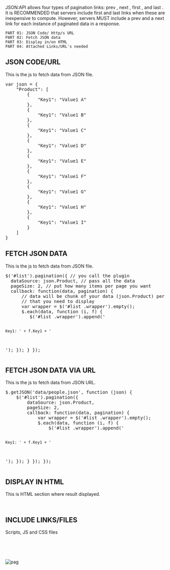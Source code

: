  JSON:API allows four types of pagination links: prev , next , first , and last . It is RECOMMENDED that servers include first and last links when these are inexpensive to compute. However, servers MUST include a prev and a next link for each instance of paginated data in a response.

    PART 01: JSON Code/ Http/s URL
    PART 02: Fetch JSON data
    PART 03: Display in/on HTML
    PART 04: Attached Links/URL's needed
    
<h2 dir="auto">JSON CODE/URL</h2>
This is the js to fetch data from JSON file. 
<pre>
var json = {
    "Product": [
        {
            "Key1": "Value1 A"
        },
        {
            "Key1": "Value1 B"
        },
        {
            "Key1": "Value1 C"
        },
        {
            "Key1": "Value1 D"
        },
        {
            "Key1": "Value1 E"
        },
        {
            "Key1": "Value1 F"
        },
        {
            "Key1": "Value1 G"
        },
        {
            "Key1": "Value1 H"
        },
        {
            "Key1": "Value1 I"
        }
    ]
}
</pre>

<h2 dir="auto">FETCH JSON DATA</h2>
This is the js to fetch data from JSON file.
<pre>
$('#list').pagination({ // you call the plugin
  dataSource: json.Product, // pass all the data
  pageSize: 2, // put how many items per page you want
  callback: function(data, pagination) {
      // data will be chunk of your data (json.Product) per page
      // that you need to display
      var wrapper = $('#list .wrapper').empty();
      $.each(data, function (i, f) {
         $('#list .wrapper').append('

    Key1: ' + f.Key1 + '

');
      });
    }
   });
</pre>

<h2 dir="auto">FETCH JSON DATA VIA URL</h2>
This is the js to fetch data from JSON URL.
<pre>
$.getJSON('data/people.json', function (json) {
    $('#list').pagination({
        dataSource: json.Product,
        pageSize: 2,
        callback: function(data, pagination) {
            var wrapper = $('#list .wrapper').empty();
            $.each(data, function (i, f) {
                $('#list .wrapper').append('

    Key1: ' + f.Key1 + '

');
            });
        }
    });
});
</pre>

<h2 dir="auto">DISPLAY IN HTML</h2>
This is HTML section where result displayed.
<pre>
<div id="list"><div class="wrapper"></div></div>
</pre>

<h2 dir="auto">INCLUDE LINKS/FILES</h2>
Scripts, JS and CSS files
<pre>
<script src="https://code.jquery.com/jquery-3.4.1.min.js"></script>
<script src="https://pagination.js.org/dist/2.1.4/pagination.min.js"></script>
<link rel="stylesheet" href="https://pagination.js.org/dist/2.1.4/pagination.css"/>
</pre>

![pag](https://user-images.githubusercontent.com/74012005/149208840-cbd93bb4-5789-476b-bcef-d43178449609.jpg)
